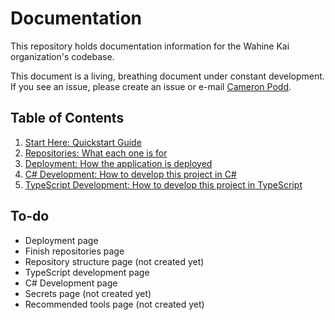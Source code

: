 # Documentation

This repository holds documentation information for the Wahine Kai organization's codebase.

This document is a living, breathing document under constant development. If you see an issue,
please create an issue or e-mail [Cameron Podd](mailto:cbpodd@gmail.com).

## Table of Contents

1.  [Start Here: Quickstart Guide](/quickstart.md)
2.  [Repositories: What each one is for](/repositories.md)
3.  [Deployment: How the application is deployed](/deployment.md)
4.  [C# Development: How to develop this project in C#](/csharp-development.md)
5.  [TypeScript Development: How to develop this project in TypeScript](/typescript-development.md)

## To-do

- Deployment page
- Finish repositories page
- Repository structure page (not created yet)
- TypeScript development page
- C# Development page
- Secrets page (not created yet)
- Recommended tools page (not created yet)
